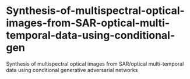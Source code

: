 # Synthesis-of-multispectral-optical-images-from-SAR-optical-multi-temporal-data-using-conditional-gen
Synthesis of multispectral optical images from SAR/optical multi-temporal data using conditional generative adversarial networks
